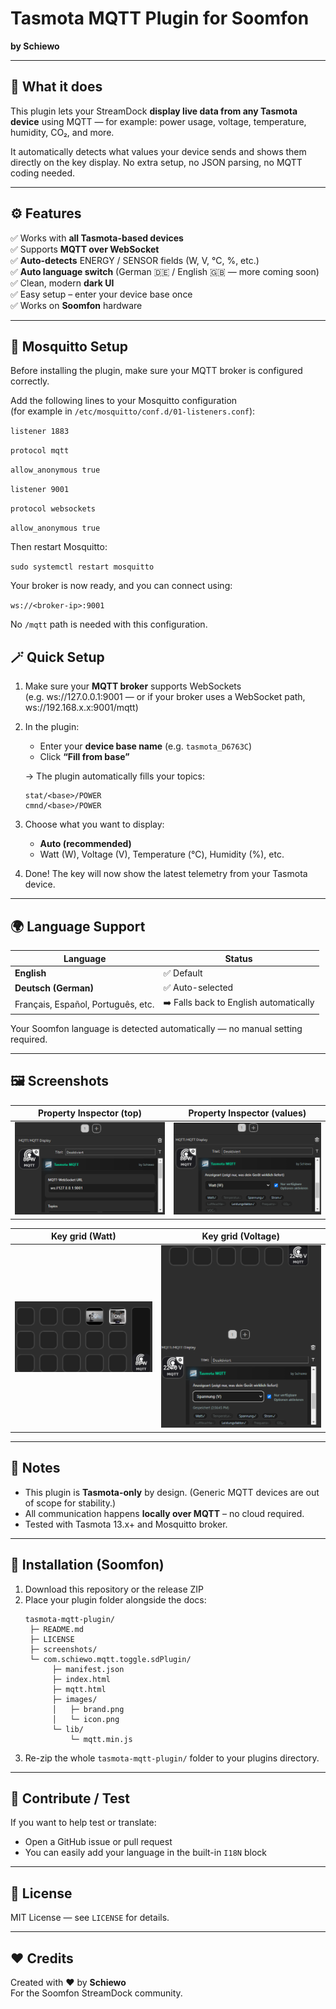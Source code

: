 
# Tasmota MQTT Plugin for Soomfon 

**by Schiewo**

---

## 🧩 What it does

This plugin lets your StreamDock **display live data from any Tasmota device** using MQTT —
for example: power usage, voltage, temperature, humidity, CO₂, and more.

It automatically detects what values your device sends and shows them directly on the key display.
No extra setup, no JSON parsing, no MQTT coding needed.

---

## ⚙️ Features

✅ Works with **all Tasmota-based devices**  
✅ Supports **MQTT over WebSocket**  
✅ **Auto-detects** ENERGY / SENSOR fields (W, V, °C, %, etc.)  
✅ **Auto language switch** (German 🇩🇪 / English 🇬🇧 — more coming soon)  
✅ Clean, modern **dark UI**  
✅ Easy setup – enter your device base once  
✅ Works on **Soomfon** hardware  

---

## 🧠 Mosquitto Setup

Before installing the plugin, make sure your MQTT broker is configured correctly.

Add the following lines to your Mosquitto configuration  
(for example in `/etc/mosquitto/conf.d/01-listeners.conf`):

`listener 1883`

`protocol mqtt`
 
`allow_anonymous true`

`listener 9001`

`protocol websockets`
 
`allow_anonymous true`


Then restart Mosquitto:

`sudo systemctl restart mosquitto`


Your broker is now ready, and you can connect using:

`ws://<broker-ip>:9001`


 No `/mqtt` path is needed with this configuration.

## 🪄 Quick Setup

1. Make sure your **MQTT broker** supports WebSockets  
   (e.g. ws://127.0.0.1:9001 — or if your broker uses a WebSocket path, ws://192.168.x.x:9001/mqtt)

2. In the plugin:
   - Enter your **device base name** (e.g. `tasmota_D6763C`)
   - Click **“Fill from base”**

   → The plugin automatically fills your topics:
   ```
   stat/<base>/POWER
   cmnd/<base>/POWER
   ```

3. Choose what you want to display:
   - **Auto (recommended)**
   - Watt (W), Voltage (V), Temperature (°C), Humidity (%), etc.

4. Done!
   The key will now show the latest telemetry from your Tasmota device.

---

## 🌍 Language Support

| Language | Status  |
|-----------|----------|
| **English** | ✅ Default |
| **Deutsch (German)** | ✅ Auto-selected |
| Français, Español, Português, etc. | ➡️ Falls back to English automatically |

Your Soomfon language is detected automatically — no manual setting required.

---

## 🖼️ Screenshots

| Property Inspector (top) | Property Inspector (values) |
|---|---|
| ![PI top](screenshots/screenshot-2.png) | ![PI values](screenshots/screenshot-3.png) |

| Key grid (Watt) | Key grid (Voltage) |
|---|---|
| ![Key W](screenshots/screenshot-1.png) | ![Key V](screenshots/screenshot-4.png) |

---

## 🧠 Notes

- This plugin is **Tasmota-only** by design. (Generic MQTT devices are out of scope for stability.)
- All communication happens **locally over MQTT** – no cloud required.
- Tested with Tasmota 13.x+ and Mosquitto broker.

---

## 🧰 Installation (Soomfon)

1. Download this repository or the release ZIP  
2. Place your plugin folder alongside the docs:
   ```
   tasmota-mqtt-plugin/
    ├─ README.md
    ├─ LICENSE
    ├─ screenshots/
    └─ com.schiewo.mqtt.toggle.sdPlugin/
         ├─ manifest.json
         ├─ index.html
         ├─ mqtt.html
         ├─ images/
         │   ├─ brand.png
         │   └─ icon.png
         └─ lib/
             └─ mqtt.min.js
   ```
3. Re-zip the whole `tasmota-mqtt-plugin/` folder  to your plugins directory.

---

## 💬 Contribute / Test

If you want to help test or translate:
- Open a GitHub issue or pull request
- You can easily add your language in the built-in `I18N` block

---

## 🪪 License

MIT License — see `LICENSE` for details.

---

## ❤️ Credits

Created with ❤️ by **Schiewo**  
For the Soomfon StreamDock community.
